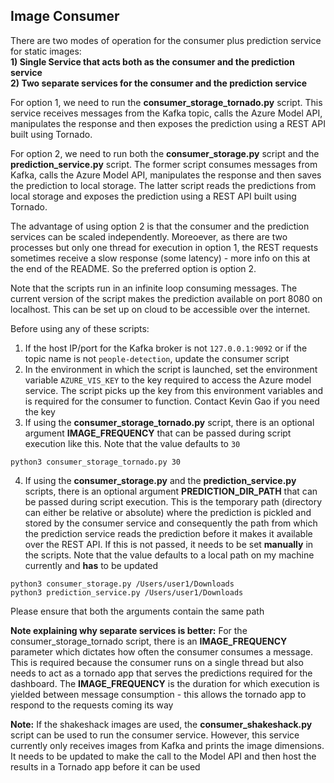 ## Image Consumer
There are two modes of operation for the consumer plus prediction service for static images:   
**1) Single Service that acts both as the consumer and the prediction service**  
**2) Two separate services for the consumer and the prediction service**

For option 1, we need to run the **consumer_storage_tornado.py** script. This service receives messages from the Kafka topic, calls the Azure Model API, manipulates the response and then exposes the prediction using a REST API built using Tornado.

For option 2, we need to run both the **consumer_storage.py** script and the **prediction_service.py** script. The former script consumes messages from Kafka, calls the Azure Model API, manipulates the response and then saves the prediction to local storage. The latter script reads the predictions from local storage and exposes the prediction using a REST API built using Tornado.

The advantage of using option 2 is that the consumer and the prediction services can be scaled independently. Moreoever, as there are two processes but only one thread for execution in option 1, the REST requests sometimes receive a slow response (some latency) - more info on this at the end of the README. So the preferred option is option 2.

Note that the scripts run in an infinite loop consuming messages. The current version of the script makes the prediction available on port 8080 on localhost. This can be set up on cloud to be accessible over the internet.

Before using any of these scripts:
1) If the host IP/port for the Kafka broker is not `127.0.0.1:9092` or if the topic name is not `people-detection`, update the consumer script
2) In the environment in which the script is launched, set the environment variable `AZURE_VIS_KEY` to the key required to access the Azure model service. The script picks up the key from this environment variables and is required for the consumer to function. Contact Kevin Gao if you need the key
3) If using the **consumer_storage_tornado.py** script, there is an optional argument **IMAGE_FREQUENCY** that can be passed during script execution like this. Note that the value defaults to `30`    
```
python3 consumer_storage_tornado.py 30
```
4) If using the **consumer_storage.py** and the **prediction_service.py** scripts, there is an optional argument **PREDICTION_DIR_PATH** that can be passed during script execution. This is the temporary path (directory can either be relative or absolute) where the prediction is pickled and stored by the consumer service and consequently the path from which the prediction service reads the prediction before it makes it available over the REST API. If this is not passed, it needs to be set **manually** in the scripts. Note that the value defaults to a local path on my machine currently and **has** to be updated
```
python3 consumer_storage.py /Users/user1/Downloads
python3 prediction_service.py /Users/user1/Downloads
```
Please ensure that both the arguments contain the same path

**Note explaining why separate services is better:** For the consumer_storage_tornado script, there is an **IMAGE_FREQUENCY** parameter which dictates how often the consumer consumes a message. This is required because the consumer runs on a single thread but also needs to act as a tornado app that serves the predictions required for the dashboard. The **IMAGE_FREQUENCY** is the duration for which execution is yielded between message consumption - this allows the tornado app to respond to the requests coming its way


**Note:** If the shakeshack images are used, the **consumer_shakeshack.py** script can be used to run the consumer service. However, this service currently only receives images from Kafka and prints the image dimensions. It needs to be updated to make the call to the Model API and then host the results in a Tornado app before it can be used
